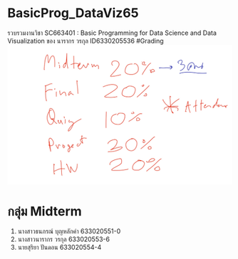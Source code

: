 # BasicProg_DataViz65
รวบรวมงานวิชา SC663401 : Basic Programming  for Data Science and Data Visualization ของ นารากร วรกุล ID6330205536
#Grading
![ggrading_image](Grading.jpg)
# กลุ่ม Midterm
1. นางสาวธนภรณ์ บุญหลักคำ 633020551-0
2. นางสาวนารากร วรกุล     633020553-6
3. นายสุริยา ปันดอน      633020554-4
